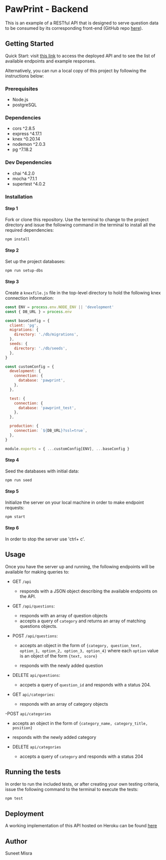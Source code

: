 # PawPrint - Backend

This is an example of a RESTful API that is designed to serve question data to be consumed by its corresponding front-end (GitHub repo [here](https://github.com/sun33t/pawprint-frontend)).

## Getting Started

Quick Start: visit [this link](https://pawprint-backend-suneet.herokuapp.com/api/) to access the deployed API and to see the list of available endpoints and example responses.

Alternatively, you can run a local copy of this project by following the instructions below:

### Prerequisites

- Node.js
- postgreSQL

### Dependencies

- cors ^2.8.5
- express ^4.17.1
- knex ^0.20.14
- nodemon ^2.0.3
- pg ^7.18.2

### Dev Dependencies

- chai ^4.2.0
- mocha ^7.1.1
- supertest ^4.0.2

### Installation

#### Step 1

Fork or clone this repository. Use the terminal to change to the project directory and issue the following command in the terminal to install all the required dependencies:

```bash
npm install
```

#### Step 2

Set up the project databases:

```bash
npm run setup-dbs
```

#### Step 3

Create a `knexfile.js` file in the top-level directory to hold the following knex connection information:

```js
const ENV = process.env.NODE_ENV || 'development'
const { DB_URL } = process.env

const baseConfig = {
  client: 'pg',
  migrations: {
    directory: './db/migrations',
  },
  seeds: {
    directory: './db/seeds',
  },
}

const customConfig = {
  development: {
    connection: {
      database: 'pawprint',
    },
  },

  test: {
    connection: {
      database: 'pawprint_test',
    },
  },

  production: {
    connection: `${DB_URL}?ssl=true`,
  },
}

module.exports = { ...customConfig[ENV], ...baseConfig }
```

#### Step 4

Seed the databases with initial data:

```bash
npm run seed
```

#### Step 5

Initialize the server on your local machine in order to make endpoint requests:

```bash
npm start
```

#### Step 6

In order to stop the server use 'ctrl+ c'.

## Usage

Once you have the server up and running, the following endpoints will be available for making queries to:

- GET `/api`

  - responds with a JSON object describing the available endpoints on the API.

- GET `/api/questions`:

  - responds with an array of question objects
  - accepts a query of `category` and returns an array of matching questions objects.

- POST `/api/questions`:

  - accepts an object in the form of `{category, question_text, option_1, option_2, option_3, option_4}` where each `option` value is an object of the form `{text, score}`

  - responds with the newly added question

- DELETE `api/questions`:

  - accpets a query of `question_id` and responds with a status 204.

- GET `api/categories`:

  - responds with an array of category objects

-POST `api/categories`

- accepts an object in the form of `{category_name, category_title, position}`
- responds with the newly added category

- DELETE `api/categories`

  - accepts a query of `category` and responds with a status 204

## Running the tests

In order to run the included tests, or after creating your own testing criteria, issue the following command to the terminal to execute the tests:

```bash
npm test
```

## Deployment

A working implementation of this API hosted on Heroku can be found [here](https://pawprint-backend-suneet.herokuapp.com/api/)

## Author

Suneet Misra
